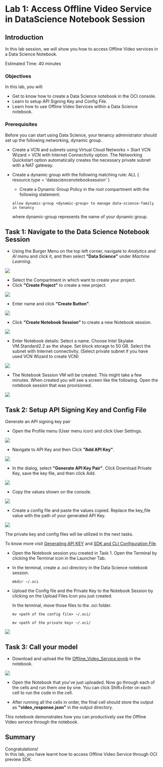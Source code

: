 # Lab 1: Access Offline Video Service in DataScience Notebook Session
## Introduction

In this lab session, we will show you how to access Offline Video services in a Data Science Notebook.

Estimated Time: 40 minutes


### Objectives

In this lab, you will:

* Get to know how to create a Data Science notebook in the OCI console.
* Learn to setup API Signing Key and Config File.
* Learn how to use Offline Video Services within a Data Science notebook.

### Prerequisites

Before you can start using Data Science, your tenancy administrator should set up the following networking, dynamic group.
* Create a VCN and subnets using Virtual Cloud Networks > Start VCN Wizard > VCN with Internet Connectivity option. The Networking Quickstart option automatically creates the necessary private subnet with a NAT gateway.
* Create a dynamic group with the following matching rule: ALL { resource.type = 'datasciencenotebooksession' }
  * Create a Dynamic Group Policy in the root compartment with the following statement:
  ```
  allow dynamic-group <dynamic-group> to manage data-science-family in tenancy
  ```

  where dynamic-group represents the name of your dynamic group.

## Task 1: Navigate to the Data Science Notebook Session

* Using the Burger Menu on the top left corner, navigate to _Analytics and AI menu_ and click it, and then select **"Data Science"** under _Machine Learning_. 

![](./images/notebook1.png)

* Select the Compartment in which want to create your project. 
* Click **"Create Project"** to create a new project. 

![](./images/notebook2.png)

* Enter name and click **"Create Button"**.

![](./images/notebook3.png)

* Click **"Create Notebook Session"** to create a new Notebook session. 

![](./images/notebook4.png)

* Enter Notebook details: Select a name. Choose Intel Skylake VM.Standard2.2 as the shape. Set block storage to 50 GB. Select the subnet with Internet connectivity. (Select private subnet if you have used VCN Wizard to create VCN)

![](./images/notebook5.png)

* The Notebook Session VM will be created. This might take a few minutes. When created you will see a screen like the following. Open the notebook session that was provisioned.

![](./images/notebook6.png)

## Task 2: Setup API Signing Key and Config File

Generate an API signing key pair

* Open the Profile menu (User menu icon) and click User Settings.

![](./images/api1.png)

* Navigate to API Key and then Click **"Add API Key"**.

![](./images/api2.png)

* In the dialog, select **"Generate API Key Pair"**. Click Download Private Key, save the key file, and then click Add.

![](./images/api3.png)

* Copy the values shown on the console.

![](./images/api4.png)

* Create a config file and paste the values copied. Replace the key_file value with the path of your generated API Key.

![](./images/api5.png)

  The private key and config files will be utilized in the next tasks.

  To know more visit [Generating API KEY](https://docs.oracle.com/en-us/iaas/Content/API/Concepts/apisigningkey.htm) and [SDK and CLI Configuration File](https://docs.oracle.com/en-us/iaas/Content/API/Concepts/sdkconfig.htm#SDK_and_CLI_Configuration_File).

* Open the Notebook session you created in Task 1. Open the Terminal by clicking the Terminal icon in the Launcher Tab.
* In the terminal, create a .oci directory in the Data Science notebook session.
  ```
  mkdir ~/.oci
  ```

* Upload the Config file and the Private Key to the Notebook Session by clicking on the Upload Files Icon you just created.

  In the terminal, move those files to the .oci folder.
  ```
  mv <path of the config file> ~/.oci/
  ```
  ```
  mv <path of the private key> ~/.oci/
  ```

![](./images/api6.png)


## Task 3: Call your model

* Download and upload the file [Offline_Video_Service.ipynb](./notebooks/Offline_Video_Service.ipynb) in the notebook.

![](./images/sdk.png) 

* Open the Notebook that you've just uploaded. Now go through each of the cells and run them one by one. You can click Shift+Enter on each cell to run the code in the cell.

* After running all the cells in order, the final cell should store the output as **"video_response.json"** in the output directory.

This notebook demonstrates how you can productively use the Offline Video service through the notebook.

## **Summary**

Congratulations! </br>
In this lab, you have learnt how to access Offline Video Service through OCI preview SDK.

